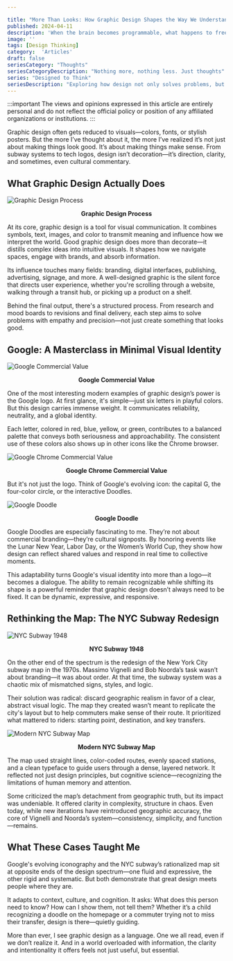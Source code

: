 ```yaml
---

title: "More Than Looks: How Graphic Design Shapes the Way We Understand the World"
published: 2024-04-11
description: 'When the brain becomes programmable, what happens to free will?'
image: ''
tags: [Design Thinking]
category:  'Articles'
draft: false
seriesCategory: "Thoughts"
seriesCategoryDescription: "Nothing more, nothing less. Just thoughts"
series: "Designed to Think"
seriesDescription: "Exploring how design not only solves problems, but shapes the way we perceive, choose, and understand"
---
```


:::important
The views and opinions expressed in this article are entirely personal and do not reflect the official policy or position of any affiliated organizations or institutions.
:::

Graphic design often gets reduced to visuals—colors, fonts, or stylish posters. But the more I’ve thought about it, the more I’ve realized it’s not just about making things look good. It’s about making things make sense. From subway systems to tech logos, design isn’t decoration—it’s direction, clarity, and sometimes, even cultural commentary.

## What Graphic Design Actually Does

![Graphic Design Process](/image/MTL1.jpg)
**<center>Graphic Design Process</center>**


At its core, graphic design is a tool for visual communication. It combines symbols, text, images, and color to transmit meaning and influence how we interpret the world. Good graphic design does more than decorate—it distills complex ideas into intuitive visuals. It shapes how we navigate spaces, engage with brands, and absorb information.

Its influence touches many fields: branding, digital interfaces, publishing, advertising, signage, and more. A well-designed graphic is the silent force that directs user experience, whether you're scrolling through a website, walking through a transit hub, or picking up a product on a shelf.

Behind the final output, there's a structured process. From research and mood boards to revisions and final delivery, each step aims to solve problems with empathy and precision—not just create something that looks good.

## Google: A Masterclass in Minimal Visual Identity

![Google Commercial Value](/image/MTL2.jpg)
**<center>Google Commercial Value</center>**

One of the most interesting modern examples of graphic design’s power is the Google logo. At first glance, it's simple—just six letters in playful colors. But this design carries immense weight. It communicates reliability, neutrality, and a global identity.

Each letter, colored in red, blue, yellow, or green, contributes to a balanced palette that conveys both seriousness and approachability. The consistent use of these colors also shows up in other icons like the Chrome browser.

![Google Chrome Commercial Value](/image/MTL3.jpg)
**<center>Google Chrome Commercial Value</center>**

But it's not just the logo. Think of Google's evolving icon: the capital G, the four-color circle, or the interactive Doodles.

![Google Doodle](/image/MTL4.jpg)
**<center>Google Doodle</center>**

Google Doodles are especially fascinating to me. They’re not about commercial branding—they’re cultural signposts. By honoring events like the Lunar New Year, Labor Day, or the Women’s World Cup, they show how design can reflect shared values and respond in real time to collective moments.

This adaptability turns Google's visual identity into more than a logo—it becomes a dialogue. The ability to remain recognizable while shifting its shape is a powerful reminder that graphic design doesn’t always need to be fixed. It can be dynamic, expressive, and responsive.

## Rethinking the Map: The NYC Subway Redesign

![NYC Subway 1948](/image/MTL5.jpg)
**<center>NYC Subway 1948</center>**

On the other end of the spectrum is the redesign of the New York City subway map in the 1970s. Massimo Vignelli and Bob Noorda’s task wasn’t about branding—it was about order. At that time, the subway system was a chaotic mix of mismatched signs, styles, and logic.

Their solution was radical: discard geographic realism in favor of a clear, abstract visual logic. The map they created wasn’t meant to replicate the city's layout but to help commuters make sense of their route. It prioritized what mattered to riders: starting point, destination, and key transfers.

![Modern NYC Subway Map](/image/MTL6.jpg)
**<center>Modern NYC Subway Map</center>**

The map used straight lines, color-coded routes, evenly spaced stations, and a clean typeface to guide users through a dense, layered network. It reflected not just design principles, but cognitive science—recognizing the limitations of human memory and attention.

Some criticized the map’s detachment from geographic truth, but its impact was undeniable. It offered clarity in complexity, structure in chaos. Even today, while new iterations have reintroduced geographic accuracy, the core of Vignelli and Noorda’s system—consistency, simplicity, and function—remains.

## What These Cases Taught Me

Google's evolving iconography and the NYC subway’s rationalized map sit at opposite ends of the design spectrum—one fluid and expressive, the other rigid and systematic. But both demonstrate that great design meets people where they are.

It adapts to context, culture, and cognition. It asks: What does this person need to know? How can I show them, not tell them? Whether it’s a child recognizing a doodle on the homepage or a commuter trying not to miss their transfer, design is there—quietly guiding.

More than ever, I see graphic design as a language. One we all read, even if we don’t realize it. And in a world overloaded with information, the clarity and intentionality it offers feels not just useful, but essential.
